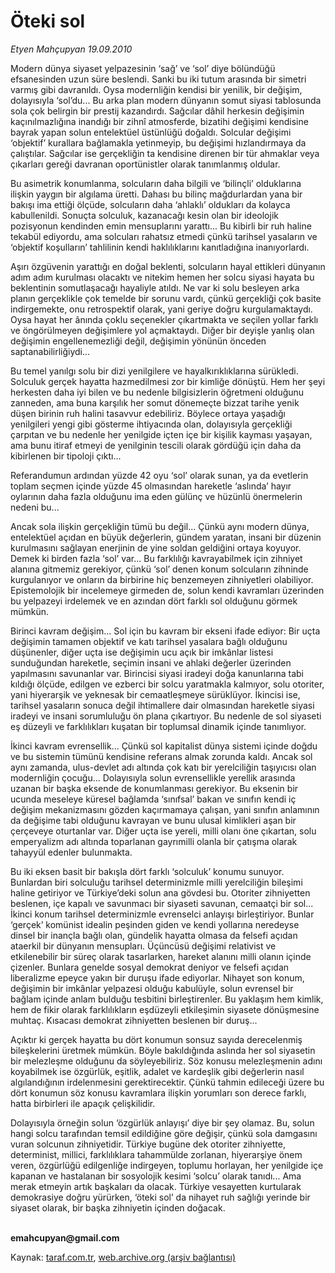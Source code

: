 # Öteki sol

*Etyen Mahçupyan 19.09.2010*

<div class="yazi"><p>Modern dünya siyaset yelpazesinin ‘sağ’ ve ‘sol’ diye bölündüğü efsanesinden uzun süre beslendi. Sanki bu iki tutum arasında bir simetri varmış gibi davranıldı. Oysa modernliğin kendisi bir yenilik, bir değişim, dolayısıyla ‘sol’du... Bu arka plan modern dünyanın somut siyasi tablosunda sola çok belirgin bir prestij kazandırdı. Sağcılar dâhil herkesin değişimin kaçınılmazlığına inandığı bir zihnî atmosferde, bizatihi değişimi kendisine bayrak yapan solun entelektüel üstünlüğü doğaldı. Solcular değişimi ‘objektif’ kurallara bağlamakla yetinmeyip, bu değişimi hızlandırmaya da çalıştılar. Sağcılar ise gerçekliğin ta kendisine direnen bir tür ahmaklar veya çıkarları gereği davranan oportünistler olarak tanımlanmış oldular.</p>
<p>Bu asimetrik konumlanma, solcuların daha bilgili ve ‘bilinçli’ olduklarına ilişkin yaygın bir algılama üretti. Dahası bu bilinç mağdurlardan yana bir bakışı ima ettiği ölçüde, solcuların daha ‘ahlaklı’ oldukları da kolayca kabullenildi. Sonuçta solculuk, kazanacağı kesin olan bir ideolojik pozisyonun kendinden emin mensuplarını yarattı... Bu kibirli bir ruh haline tekabül ediyordu, ama solcuları rahatsız etmedi çünkü tarihsel yasaların ve ‘objektif koşulların’ tahlilinin kendi haklılıklarını kanıtladığına inanıyorlardı. </p>
<p>Aşırı özgüvenin yarattığı en doğal beklenti, solcuların hayal ettikleri dünyanın adım adım kurulması olacaktı ve nitekim hemen her solcu siyasi hayata bu beklentinin somutlaşacağı hayaliyle atıldı. Ne var ki solu besleyen arka planın gerçeklikle çok temelde bir sorunu vardı, çünkü gerçekliği çok basite indirgemekte, onu retrospektif olarak, yani geriye doğru kurgulamaktaydı. Oysa hayat her ânında çoklu seçenekler çıkartmakta ve seçilen yollar farklı ve öngörülmeyen değişimlere yol açmaktaydı. Diğer bir deyişle yanlış olan değişimin engellenemezliği değil, değişimin yönünün önceden saptanabilirliğiydi...</p>
<p>Bu temel yanılgı solu bir dizi yenilgilere ve hayalkırıklıklarına sürükledi. Solculuk gerçek hayatta hazmedilmesi zor bir kimliğe dönüştü. Hem her şeyi herkesten daha iyi bilen ve bu nedenle bilgisizlerin öğretmeni olduğunu zanneden, ama buna karşılık her somut dönemeçte bizzat tarihe yenik düşen birinin ruh halini tasavvur edebiliriz. Böylece ortaya yaşadığı yenilgileri yengi gibi gösterme ihtiyacında olan, dolayısıyla gerçekliği çarpıtan ve bu nedenle her yenilgide içten içe bir kişilik kayması yaşayan, ama bunu itiraf etmeyi de yenilginin tescili olarak gördüğü için daha da kibirlenen bir tipoloji çıktı...</p>
<p>Referandumun ardından yüzde 42 oyu ‘sol’ olarak sunan, ya da evetlerin toplam seçmen içinde yüzde 45 olmasından hareketle ‘aslında’ hayır oylarının daha fazla olduğunu ima eden gülünç ve hüzünlü önermelerin nedeni bu... </p>
<p>Ancak sola ilişkin gerçekliğin tümü bu değil... Çünkü aynı modern dünya, entelektüel açıdan en büyük değerlerin, gündem yaratan, insani bir düzenin kurulmasını sağlayan enerjinin de yine soldan geldiğini ortaya koyuyor. Demek ki birden fazla ‘sol’ var... Bu farklılığı kavrayabilmek için zihniyet alanına gitmemiz gerekiyor, çünkü ‘sol’ denen konum solcuların zihninde kurgulanıyor ve onların da birbirine hiç benzemeyen zihniyetleri olabiliyor. Epistemolojik bir incelemeye girmeden de, solun kendi kavramları üzerinden bu yelpazeyi irdelemek ve en azından dört farklı sol olduğunu görmek mümkün. </p>
<p>Birinci kavram değişim... Sol için bu kavram bir ekseni ifade ediyor: Bir uçta değişimin tamamen objektif ve katı tarihsel yasalara bağlı olduğunu düşünenler, diğer uçta ise değişimin ucu açık bir imkânlar listesi sunduğundan hareketle, seçimin insani ve ahlaki değerler üzerinden yapılmasını savunanlar var. Birincisi siyasi iradeyi doğa kanunlarına tabi kıldığı ölçüde, edilgen ve ezberci bir solcu yaratmakla kalmıyor, solu otoriter, yani hiyerarşik ve yeknesak bir cemaatleşmeye sürüklüyor. İkincisi ise, tarihsel yasaların sonuca değil ihtimallere dair olmasından hareketle siyasi iradeyi ve insani sorumluluğu ön plana çıkartıyor. Bu nedenle de sol siyaseti eş düzeyli ve farklılıkları kuşatan bir toplumsal dinamik içinde tanımlıyor.</p>
<p>İkinci kavram evrensellik... Çünkü sol kapitalist dünya sistemi içinde doğdu ve bu sistemin tümünü kendisine referans almak zorunda kaldı. Ancak sol aynı zamanda, ulus-devlet adı altında çok katı bir yerelciliğin taşıyıcısı olan modernliğin çocuğu... Dolayısıyla solun evrensellikle yerellik arasında uzanan bir başka eksende de konumlanması gerekiyor. Bu eksenin bir ucunda meseleye küresel bağlamda ‘sınıfsal’ bakan ve sınıfın kendi iç değişim mekanizmasını gözden kaçırmamaya çalışan, yani sınıfın anlamının da değişime tabi olduğunu kavrayan ve bunu ulusal kimlikleri aşan bir çerçeveye oturtanlar var. Diğer uçta ise yereli, milli olanı öne çıkartan, solu emperyalizm adı altında toparlanan gayrımilli olanla bir çatışma olarak tahayyül edenler bulunmakta.</p>
<p>Bu iki eksen basit bir bakışla dört farklı ‘solculuk’ konumu sunuyor. Bunlardan biri solculuğu tarihsel determinizmle milli yerelciliğin bileşimi haline getiriyor ve Türkiye’deki solun ana gövdesi bu. Otoriter zihniyetten beslenen, içe kapalı ve savunmacı bir siyaseti savunan, cemaatçi bir sol... İkinci konum tarihsel determinizmle evrenselci anlayışı birleştiriyor. Bunlar ‘gerçek’ komünist idealin peşinden giden ve kendi yollarına neredeyse dinsel bir inançla bağlı olan, gündelik hayatta olmasa da felsefi açıdan ataerkil bir dünyanın mensupları. Üçüncüsü değişimi relativist ve etkilenebilir bir süreç olarak tasarlarken, hareket alanını milli olanın içinde çizenler. Bunlara genelde sosyal demokrat deniyor ve felsefi açıdan liberalizme epeyce yakın bir duruşu ifade ediyorlar. Nihayet son konum, değişimin bir imkânlar yelpazesi olduğu kabulüyle, solun evrensel bir bağlam içinde anlam bulduğu tesbitini birleştirenler. Bu yaklaşım hem kimlik, hem de fikir olarak farklılıkların eşdüzeyli etkileşimin siyasete dönüşmesine muhtaç. Kısacası demokrat zihniyetten beslenen bir duruş...</p>
<p>Açıktır ki gerçek hayatta bu dört konumun sonsuz sayıda derecelenmiş bileşkelerini üretmek mümkün. Böyle bakıldığında aslında her sol siyasetin bir melezleşme olduğunu da söyleyebiliriz. Söz konusu melezleşmenin adını koyabilmek ise özgürlük, eşitlik, adalet ve kardeşlik gibi değerlerin nasıl algılandığının irdelenmesini gerektirecektir. Çünkü tahmin edileceği üzere bu dört konumun söz konusu kavramlara ilişkin yorumları son derece farklı, hatta birbirleri ile apaçık çelişkilidir. </p>
<p>Dolayısıyla örneğin solun ‘özgürlük anlayışı’ diye bir şey olamaz. Bu, solun hangi solcu tarafından temsil edildiğine göre değişir, çünkü sola damgasını vuran solcunun zihniyetidir. Türkiye bugüne dek otoriter zihniyette, determinist, millici, farklılıklara tahammülde zorlanan, hiyerarşiye önem veren, özgürlüğü edilgenliğe indirgeyen, toplumu horlayan, her yenilgide içe kapanan ve hastalanan bir sosyolojik kesimi ‘solcu’ olarak tanıdı... Ama merak etmeyin artık başkaları da olacak. Türkiye vesayetten kurtularak demokrasiye doğru yürürken, ‘öteki sol’ da nihayet ruh sağlığı yerinde bir siyaset olarak, bir başka zihniyetin içinden doğacak.</p>
<p><b><br/>emahcupyan@gmail.com</b></p></div>

Kaynak: [taraf.com.tr](http://www.taraf.com.tr:80/etyen-mahcupyan/makale-oteki-sol.htm), [web.archive.org (arşiv bağlantısı)](http://web.archive.org/web/20100920204830/http://www.taraf.com.tr:80/etyen-mahcupyan/makale-oteki-sol.htm)
